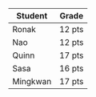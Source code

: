 | Student | Grade |
|----------|----------|
| Ronak | 12 pts |
| Nao | 12 pts |
| Quinn | 17 pts |
| Sasa | 16 pts |
| Mingkwan | 17 pts |
